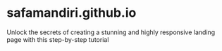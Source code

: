 # safamandiri.github.io
Unlock the secrets of creating a stunning and highly responsive landing page with this step-by-step tutorial
